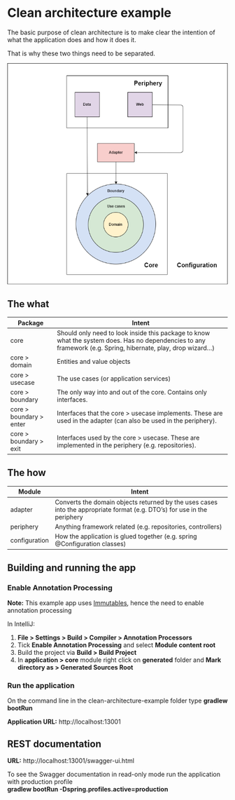 # Clean architecture example

The basic purpose of clean architecture is to make clear the intention of what the application does and how it does it.

That is why these two things need to be separated.

![Alt text](Clean_Architecture.png)

## The what
| Package     | Intent |
| --------|---------|
| core  | Should only need to look inside this package to know what the system does. Has no dependencies to any framework (e.g. Spring, hibernate, play, drop wizard…) |
| core > domain | Entities and value objects |
| core > usecase | The use cases (or application services) |
| core > boundary | The only way into and out of the core. Contains only interfaces. |
| core > boundary > enter | Interfaces that the core > usecase implements. These are used in the adapter (can also be used in the periphery). |
| core > boundary > exit | Interfaces used by the core > usecase. These are implemented in the periphery (e.g. repositories). |
                    
## The how
| Module     | Intent |
| --------|---------|
| adapter  | Converts the domain objects returned by the uses cases into the appropriate format (e.g. DTO’s) for use in the periphery |
| periphery | Anything framework related (e.g. repositories, controllers) |
| configuration | How the application is glued together (e.g. spring @Configuration classes) |

## Building and running the app

### Enable Annotation Processing
**Note:** This example app uses [Immutables](http://immutables.github.io/), hence the need to enable annotation processing

In IntelliJ: 
  1. **File > Settings > Build > Compiler > Annotation Processors**
  2. Tick **Enable Annotation Processing** and select **Module content root**
  3. Build the project via **Build > Build Project**
  4. In **application > core** module right click on  **generated** folder and **Mark directory as > Generated Sources Root**

### Run the application
On the command line in the clean-architecture-example folder type **gradlew bootRun**

**Application URL:** http://localhost:13001

## REST documentation
**URL:** http://localhost:13001/swagger-ui.html

To see the Swagger documentation in read-only mode run the application with production profile  
**gradlew bootRun -Dspring.profiles.active=production**